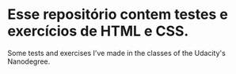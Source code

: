 # Esse repositório contem testes e exercícios de HTML e CSS.
Some tests and exercises I've made in the classes of the Udacity's Nanodegree.
